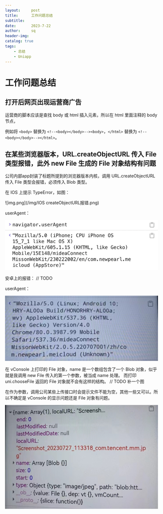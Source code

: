 ```yaml
---
layout:     post
title:      工作问题总结
subtitle:   
date:       2023-7-22
author:     sq
header-img: 
catalog: true
tags:
    - 总结
    - Uniapp
---
```

# 工作问题总结

## 打开后网页出现运营商广告
运营商的脚本应该是查找 body 或 html 插入元素，所以在 html 里面注释的 body 节点，

例如将 `<body>` 替换为 `<!--<body></body>--><body>`，`</html>` 替换为 `<!--<body></body>--></html>`。

## 在某些浏览器版本，URL.createObjectURL 传入 File 类型报错，此外 new File 生成的 File 对象结构有问题
公司内部app封装了标题所提到的浏览器版本内核，调用 URL.createObjectURL 传入 File 类型会报错，必须传入 Blob 类型。

在 IOS 上提示 TypeError，如图：

![img.png](/img/IOS createObjectURL报错.png)

userAgent：

![img.png](/img/IOS%20createObjectURL%20报错%20内核.png)

安卓上的报错：
// TODO

userAgent：

![img.png](/img/安卓%20createObjectURL报错内核.png)

在 vConsole 上打印的 File 对象，name 是一个数组包含了一个 Blob 对象，似乎就是我调用 new File 传入的第一个参数，被当成 name 处理。
而打印 uni.chooseFile 返回的 File 对象就不会有这样的结构。
// TODO 补一个图

在作为参数，调用公司某些上传接口时会提示文件不能为空，其他一些又可以。所以不确定是 vConsole 的显示问题还是 File 对象有问题。

![img.png](/img/工作问题总结-File对象结构.png)

